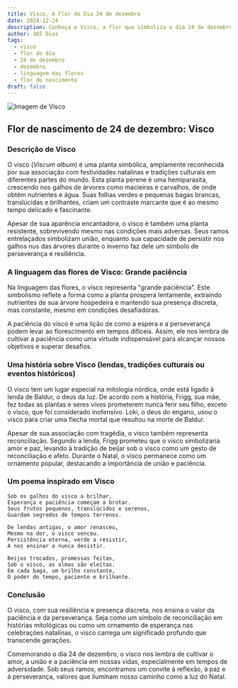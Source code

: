 ```yaml
---
title: Visco, A Flor do Dia 24 de dezembro
date: 2024-12-24
description: Conheça o Visco, a flor que simboliza o dia 24 de dezembro e seu significado 'Grande paciência'. Explore a beleza e o simbolismo desta flor encantadora.
author: 365 Dias
tags:
  - visco
  - flor do dia
  - 24 de dezembro
  - dezembro
  - linguagem das flores
  - flor do nascimento
draft: false
---
```


![Imagem de Visco](https://cdn.pixabay.com/photo/2012/02/24/10/17/mistletoe-berries-16393_1280.jpg#center)


## Flor de nascimento de 24 de dezembro: Visco

### Descrição de Visco

O visco (_Viscum album_) é uma planta simbólica, amplamente reconhecida por sua associação com festividades natalinas e tradições culturais em diferentes partes do mundo. Esta planta perene é uma hemiparasita, crescendo nos galhos de árvores como macieiras e carvalhos, de onde obtém nutrientes e água. Suas folhas verdes e pequenas bagas brancas, translúcidas e brilhantes, criam um contraste marcante que é ao mesmo tempo delicado e fascinante.

Apesar de sua aparência encantadora, o visco é também uma planta resistente, sobrevivendo mesmo nas condições mais adversas. Seus ramos entrelaçados simbolizam união, enquanto sua capacidade de persistir nos galhos nus das árvores durante o inverno faz dele um símbolo de perseverança e resiliência.

### A linguagem das flores de Visco: Grande paciência

Na linguagem das flores, o visco representa "grande paciência". Este simbolismo reflete a forma como a planta prospera lentamente, extraindo nutrientes de sua árvore hospedeira e mantendo sua presença discreta, mas constante, mesmo em condições desafiadoras.

A paciência do visco é uma lição de como a espera e a perseverança podem levar ao florescimento em tempos difíceis. Assim, ele nos lembra de cultivar a paciência como uma virtude indispensável para alcançar nossos objetivos e superar desafios.

### Uma história sobre Visco (lendas, tradições culturais ou eventos históricos)

O visco tem um lugar especial na mitologia nórdica, onde está ligado à lenda de Baldur, o deus da luz. De acordo com a história, Frigg, sua mãe, fez todas as plantas e seres vivos prometerem nunca ferir seu filho, exceto o visco, que foi considerado inofensivo. Loki, o deus do engano, usou o visco para criar uma flecha mortal que resultou na morte de Baldur.

Apesar de sua associação com tragédia, o visco também representa reconciliação. Segundo a lenda, Frigg prometeu que o visco simbolizaria amor e paz, levando à tradição de beijar sob o visco como um gesto de reconciliação e afeto. Durante o Natal, o visco permanece como um ornamento popular, destacando a importância de união e paciência.

### Um poema inspirado em Visco

```
Sob os galhos do visco a brilhar,  
Esperança e paciência começam a brotar.  
Seus frutos pequenos, translúcidos e serenos,  
Guardam segredos de tempos terrenos.  

De lendas antigas, o amor renasceu,  
Mesmo na dor, o visco venceu.  
Persistência eterna, verde a resistir,  
A nos ensinar a nunca desistir.  

Beijos trocados, promessas feitas,  
Sob o visco, as almas são eleitas.  
Em cada baga, um brilho constante,  
O poder do tempo, paciente e brilhante.  
```

### Conclusão

O visco, com sua resiliência e presença discreta, nos ensina o valor da paciência e da perseverança. Seja como um símbolo de reconciliação em histórias mitológicas ou como um ornamento de esperança nas celebrações natalinas, o visco carrega um significado profundo que transcende gerações.

Comemorando o dia 24 de dezembro, o visco nos lembra de cultivar o amor, a união e a paciência em nossas vidas, especialmente em tempos de adversidade. Sob seus ramos, encontramos um convite à reflexão, à paz e à perseverança, valores que iluminam nosso caminho como a luz do Natal.